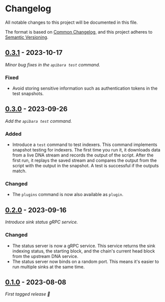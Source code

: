 # Changelog

All notable changes to this project will be documented in this file.

The format is based on [Common Changelog](https://common-changelog.org/), and
this project adheres to
[Semantic Versioning](https://semver.org/spec/v2.0.0.html).

## [0.3.1] - 2023-10-17

_Minor bug fixes in the `apibara test` command._

### Fixed

 - Avoid storing sensitive information such as authentication tokens in the
   test snapshots.

## [0.3.0] - 2023-09-26

_Add the `apibara test` command._

### Added

 - Introduce a `test` command to test indexers. This command implements
   snapshot testing for indexers. The first time you run it, it downloads data
   from a live DNA stream and records the output of the script. After the first
   run, it replays the saved stream and compares the output from the script with
   the output in the snapshot. A test is successful if the outputs match.

### Changed

 - The `plugins` command is now also available as `plugin`.

## [0.2.0] - 2023-09-16

_Introduce sink status gRPC service._

### Changed

 - The status server is now a gRPC service. This service returns the sink
   indexing status, the starting block, and the chain's current head block
   from the upstream DNA service. 
 - The status server now binds on a random port. This means it's easier to run
   multiple sinks at the same time.

## [0.1.0] - 2023-08-08

_First tagged release 🎉_


[0.3.1]: https://github.com/apibara/dna/releases/tag/cli/v0.3.1
[0.3.0]: https://github.com/apibara/dna/releases/tag/cli/v0.3.0
[0.2.0]: https://github.com/apibara/dna/releases/tag/cli/v0.2.0
[0.1.0]: https://github.com/apibara/dna/releases/tag/cli/v0.1.0

